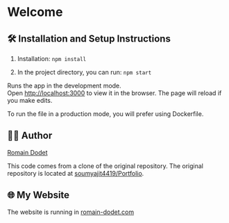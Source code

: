 # Welcome

## 🛠 Installation and Setup Instructions

1. Installation: `npm install`

2. In the project directory, you can run: `npm start`

Runs the app in the development mode.\
Open [http://localhost:3000](http://localhost:3000) to view it in the browser.
The page will reload if you make edits.

To run the file in a production mode, you will prefer using Dockerfile.

## 🙋‍♂️ Author

[Romain Dodet](https://linkedin.com/in/romain-dodet)


This code comes from a clone of the original repository. The original repository is located at <a href="https://github.com/soumyajit4419/Portfolio">soumyajit4419/Portfolio</a>.

## 🌐 My Website

The website is running in [romain-dodet.com](romain-dodet.com)
